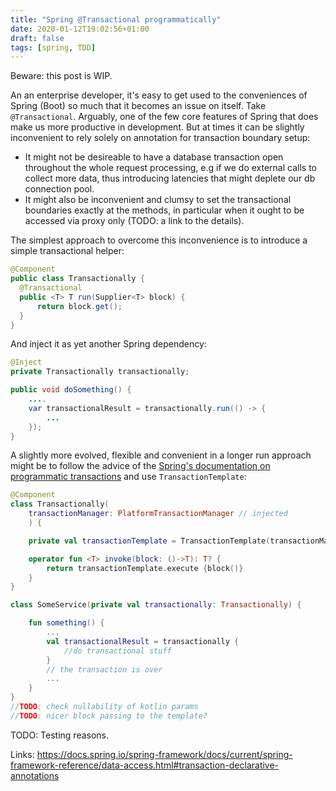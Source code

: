 ```yaml
---
title: "Spring @Transactional programmatically"
date: 2020-01-12T19:02:56+01:00
draft: false
tags: [spring, TDD]
---
```


Beware: this post is WIP.

An an enterprise developer, it's easy to get used to the conveniences of Spring (Boot) so much that it becomes an issue on itself. Take `@Transactional`. Arguably, one of the few core features of Spring that does make us more productive in development. But at times it can be slightly inconvenient to rely solely on annotation for transaction boundary setup: 

* It might not be desireable to have a database transaction open throughout the whole request processing, e.g if we do external calls to collect more data, thus introducing latencies that might deplete our db connection pool. 
* It might also be inconvenient and clumsy to set the transactional boundaries exactly at the methods, in particular when it ought to be accessed via proxy only (TODO: a link to the details). 

The simplest approach to overcome this inconvenience is to introduce a simple transactional helper: 

```java
@Component
public class Transactionally {
  @Transactional
  public <T> T run(Supplier<T> block) {
      return block.get();
  }
}
```

And inject it as yet another Spring dependency: 

```java
@Inject
private Transactionally transactionally;

public void doSomething() {
    ....
    var transactionalResult = transactionally.run(() -> {
        ...
    });
}
```


A slightly more evolved, flexible and convenient in a longer run approach might be to follow the advice of the [Spring's documentation on programmatic transactions](https://docs.spring.io/spring-framework/docs/current/spring-framework-reference/data-access.html#transaction-programmatic) and use `TransactionTemplate`:

```kotlin
@Component
class Transactionally(
    transactionManager: PlatformTransactionManager // injected
    ) {

    private val transactionTemplate = TransactionTemplate(transactionManager)

    operator fun <T> invoke(block: ()->T): T? {
        return transactionTemplate.execute {block()}
    }
}

class SomeService(private val transactionally: Transactionally) {

    fun something() {
        ...
        val transactionalResult = transactionally {
            //do transactional stuff
        }
        // the transaction is over
        ...
    }
}
//TODO: check nullability of kotlin params
//TODO: nicer block passing to the template?
```


TODO: Testing reasons.

Links: https://docs.spring.io/spring-framework/docs/current/spring-framework-reference/data-access.html#transaction-declarative-annotations